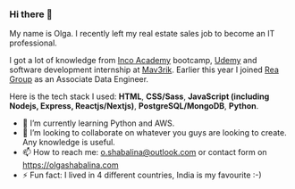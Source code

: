 ### Hi there 👋

My name is Olga. I recently left my real estate sales job to become an IT professional.

I got a lot of knowledge from [Inco Academy](www.inco.org.au) bootcamp, [Udemy](www.udemy.com) and software development internship at [Mav3rik](https://mav3rik.com). Earlier this year I joined [Rea Group](https://www.rea-group.com/) as an Associate Data Engineer.

Here is the tech stack I used: **HTML**, **CSS/Sass**, **JavaScript (including Nodejs, Express, Reactjs/Nextjs)**, **PostgreSQL/MongoDB**, **Python**.

- 🔭 I’m currently learning Python and AWS.
- 👯 I’m looking to collaborate on whatever you guys are looking to create. Any knowledge is useful. 
- 📫 How to reach me: o.shabalina@outlook.com or contact form on https://olgashabalina.com
- ⚡ Fun fact: I lived in 4 different countries, India is my favourite :-) 
